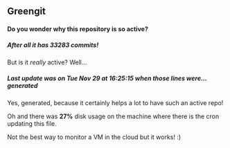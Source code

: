 ## Greengit

#### Do you wonder why this repository is so active?

##### After all it has 33283 commits!

But is it *really* active? Well...

##### Last update was on Tue Nov 29 at 16:25:15 when those lines were... generated

Yes, generated, because it certainly helps a lot to have such an active repo!

Oh and there was **27%** disk usage on the machine
where there is the cron updating this file.

Not the best way to monitor a VM in the cloud but it works! :)
